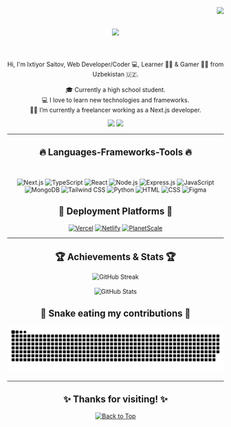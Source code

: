<!-- profile view count -->
<img align="right" src="https://komarev.com/ghpvc/?username=sanidhyy">

<!-- introduction -->
<h1 align="center">
  <a href="https://git.io/typing-svg">
    <img src="https://readme-typing-svg.herokuapp.com/?lines=Hi+There!+👋;+I'm+Ixtiyor!;&center=true&font=Righteous&size=35">
  </a>
</h1>

<br />
<!-- about me -->
<p align="center">
  Hi, I'm Ixtiyor Saitov, Web Developer/Coder 💻, Learner 👨‍💻 & Gamer 🦸‍♂️ from Uzbekistan 🇺🇿.
  <br />
  <br />
  🎓 Currently a high school student.
  <br />
  💻 I love to learn new technologies and frameworks.
  <br />
  🧑‍💼 I’m currently a freelancer working as a Next.js developer.
  <br />
</p>

<!-- social handles -->
<div align="center"> 
  <a href="mailto:misterikh209@gmail.com"><img src="https://img.shields.io/badge/-Gmail-%23333?style=for-the-badge&logo=gmail&logoColor=white" target="_blank"></a>
  <a href="https://www.linkedin.com/in/ixtiyor-saitov-449856332" target="_blank"><img src="https://img.shields.io/badge/-LinkedIn-%230077B5?style=for-the-badge&logo=linkedin&logoColor=white" target="_blank"></a> 
</div>

<hr />

<!-- skills -->
<h2 align="center">🔥 Languages-Frameworks-Tools 🔥</h2>
<br />
<p align="center">
  <img src="https://skillicons.dev/icons?i=nextjs" alt="Next.js" width="50px" height="50px" />
  <img src="https://skillicons.dev/icons?i=typescript" alt="TypeScript" width="50px" height="50px" />
  <img src="https://skillicons.dev/icons?i=react" alt="React" width="50px" height="50px" />
  <img src="https://skillicons.dev/icons?i=nodejs" alt="Node.js" width="50px" height="50px" />
  <img src="https://skillicons.dev/icons?i=express" alt="Express.js" width="50px" height="50px" />
  <img src="https://skillicons.dev/icons?i=javascript" alt="JavaScript" width="50px" height="50px" />
  <img src="https://skillicons.dev/icons?i=mongodb" alt="MongoDB" width="50px" height="50px" />
  <img src="https://skillicons.dev/icons?i=tailwind" alt="Tailwind CSS" width="50px" height="50px" />
  <img src="https://skillicons.dev/icons?i=python" alt="Python" width="50px" height="50px" />
  <img src="https://skillicons.dev/icons?i=html" alt="HTML" width="50px" height="50px" />
  <img src="https://skillicons.dev/icons?i=css" alt="CSS" width="50px" height="50px" />
  <img src="https://skillicons.dev/icons?i=figma" alt="Figma" width="50px" height="50px" />
</p>

<!-- deployment -->
<h2 align="center">🚀 Deployment Platforms 🚀</h2>
<p align="center">
  <a href="https://vercel.com" target="_blank"><img src="https://skillicons.dev/icons?i=vercel" alt="Vercel" width="50px" height="50px"></a>
  <a href="https://netlify.com" target="_blank"><img src="https://skillicons.dev/icons?i=netlify" alt="Netlify" width="50px" height="50px"></a>
  <a href="https://planetscale.com" target="_blank"><img src="https://skillicons.dev/icons?i=planetscale" alt="PlanetScale" width="50px" height="50px"></a>
</p>

<hr />


<!-- achievements -->
<h2 align="center">🏆 Achievements & Stats 🏆</h2>
<p align="center">
  <img src="https://github-readme-streak-stats.herokuapp.com/?user=ixtiyor&theme=radical&hide_border=true" alt="GitHub Streak" />
  <br />
  <br />
  <img src="https://github-readme-stats.vercel.app/api?username=ixtiyor&show_icons=true&theme=radical&hide_border=true" alt="GitHub Stats" />
</p>



<!-- snake graph -->
<div align="center">
  <h2>🐍 Snake eating my contributions 🐍</h2>
  <picture>
    <source media="(prefers-color-scheme: dark)" srcset="https://github.com/sanidhyy/sanidhyy/blob/output/github-contribution-grid-snake-dark.svg" />
    <source media="(prefers-color-scheme: light), (prefers-color-scheme: no-preference)" srcset="https://github.com/sanidhyy/sanidhyy/blob/output/github-contribution-grid-snake.svg" />
    <img src="https://github.com/sanidhyy/sanidhyy/blob/output/github-contribution-grid-snake.svg" alt="github-snake" />
  </picture>
</div>

<hr />

<!-- animation footer -->
<h2 align="center">✨ Thanks for visiting! ✨</h2>
<p align="center">
  <a href="#top">
    <img src="https://img.shields.io/badge/Back%20to%20Top-1abc9c?style=for-the-badge" alt="Back to Top" />
  </a>
</p>
